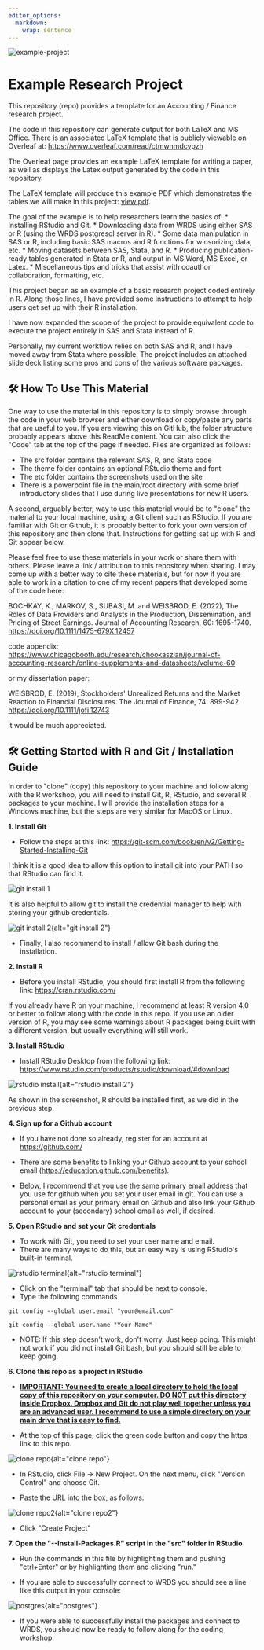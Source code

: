 ```yaml
---
editor_options: 
  markdown: 
    wrap: sentence
---
```


![example-project](https://socialify.git.ci/eweisbrod/example-project/image?description=1&font=Inter&forks=1&issues=1&name=1&owner=1&pattern=Solid&pulls=1&stargazers=1&theme=Light)

# Example Research Project

This repository (repo) provides a template for an Accounting / Finance research project.

The code in this repository can generate output for both LaTeX and MS Office.
There is an associated LaTeX template that is publicly viewable on Overleaf at: <https://www.overleaf.com/read/ctmwnmdcypzh>

The Overleaf page provides an example LaTeX template for writing a paper, as well as displays the Latex output generated by the code in this repository.

The LaTeX template will produce this example PDF which demonstrates the tables we will make in this project: [view pdf](./etc/Paper_Template.pdf).

The goal of the example is to help researchers learn the basics of: \* Installing RStudio and Git.
\* Downloading data from WRDS using either SAS or R (using the WRDS postgresql server in R).
\* Some data manipulation in SAS or R, including basic SAS macros and R functions for winsorizing data, etc. \* Moving datasets between SAS, Stata, and R.
\* Producing publication-ready tables generated in Stata or R, and output in MS Word, MS Excel, or Latex.
\* Miscellaneous tips and tricks that assist with coauthor collaboration, formatting, etc.

This project began as an example of a basic research project coded entirely in R.
Along those lines, I have provided some instructions to attempt to help users get set up with their R installation.

I have now expanded the scope of the project to provide equivalent code to execute the project entirely in SAS and Stata instead of R.

Personally, my current workflow relies on both SAS and R, and I have moved away from Stata where possible.
The project includes an attached slide deck listing some pros and cons of the various software packages.

<h2>🛠️ How To Use This Material</h2>

One way to use the material in this repository is to simply browse through the code in your web browser and either download or copy/paste any parts that are useful to you.
If you are viewing this on GitHub, the folder structure probably appears above this ReadMe content.
You can also click the "Code" tab at the top of the page if needed.
Files are organized as follows:

-   The src folder contains the relevant SAS, R, and Stata code
-   The theme folder contains an optional RStudio theme and font
-   The etc folder contains the screenshots used on the site
-   There is a powerpoint file in the main/root directory with some brief introductory slides that I use during live presentations for new R users.

A second, arguably better, way to use this material would be to "clone" the material to your local machine, using a Git client such as RStudio.
If you are familiar with Git or Github, it is probably better to fork your own version of this repository and then clone that.
Instructions for getting set up with R and Git appear below.

Please feel free to use these materials in your work or share them with others.
Please leave a link / attribution to this repository when sharing.
I may come up with a better way to cite these materials, but for now if you are able to work in a citation to one of my recent papers that developed some of the code here:

BOCHKAY, K., MARKOV, S., SUBASI, M.
and WEISBROD, E.
(2022), The Roles of Data Providers and Analysts in the Production, Dissemination, and Pricing of Street Earnings.
Journal of Accounting Research, 60: 1695-1740.
<https://doi.org/10.1111/1475-679X.12457>

code appendix: <https://www.chicagobooth.edu/research/chookaszian/journal-of-accounting-research/online-supplements-and-datasheets/volume-60>

or my dissertation paper:

WEISBROD, E.
(2019), Stockholders' Unrealized Returns and the Market Reaction to Financial Disclosures.
The Journal of Finance, 74: 899-942.
<https://doi.org/10.1111/jofi.12743>

it would be much appreciated.

<h2>🛠️ Getting Started with R and Git / Installation Guide</h2>

In order to "clone" (copy) this repository to your machine and follow along with the R workshop, you will need to install Git, R, RStudio, and several R packages to your machine.
I will provide the installation steps for a Windows machine, but the steps are very similar for MacOS or Linux.

<p><b>1.
Install Git </b></p>

-   Follow the steps at this link: <https://git-scm.com/book/en/v2/Getting-Started-Installing-Git>

I think it is a good idea to allow this option to install git into your PATH so that RStudio can find it.

![git install 1](assets/images/git1.jpg)

It is also helpful to allow git to install the credential manager to help with storing your github credentials.

![git install 2](assets/images/git2.jpg){alt="git install 2"}

-   Finally, I also recommend to install / allow Git bash during the installation.

<p><b> 2.
Install R </b></p>

-   Before you install RStudio, you should first install R from the following link: <https://cran.rstudio.com/>

If you already have R on your machine, I recommend at least R version 4.0 or better to follow along with the code in this repo.
If you use an older version of R, you may see some warnings about R packages being built with a different version, but usually everything will still work.

<p><b> 3.
Install RStudio </b></p>

-   Install RStudio Desktop from the following link: <https://www.rstudio.com/products/rstudio/download/#download>

![rstudio install](assets/images/rstudio1.jpg){alt="rstudio install 2"}

As shown in the screenshot, R should be installed first, as we did in the previous step.

<p><b> 4.
Sign up for a Github account </b></p>

-   If you have not done so already, register for an account at <https://github.com/>

-   There are some benefits to linking your Github account to your school email (<https://education.github.com/benefits>).

-   Below, I recommend that you use the same primary email address that you use for github when you set your user.email in git.
    You can use a personal email as your primary email on Github and also link your Github account to your (secondary) school email as well, if desired.

<p><b> 5.
Open RStudio and set your Git credentials </b></p>

-   To work with Git, you need to set your user name and email.
-   There are many ways to do this, but an easy way is using RStudio's built-in terminal.

![rstudio terminal](assets/images/terminal1.jpg){alt="rstudio terminal"}

-   Click on the "terminal" tab that should be next to console.
-   Type the following commands

```         
git config --global user.email "your@email.com"
```

```         
git config --global user.name "Your Name"
```

-   NOTE: If this step doesn't work, don't worry. Just keep going. This might not work if you did not install Git bash, but you should still be able to keep going.

<p><b> 6.
Clone this repo as a project in RStudio </b></p>

-   <b><ins> IMPORTANT: You need to create a local directory to hold the local copy of this repository on your computer.
    DO NOT put this directory inside Dropbox.
    Dropbox and Git do not play well together unless you are an advanced user.
    I recommend to use a simple directory on your main drive that is easy to find.
    </b></ins>

-   At the top of this page, click the green code button and copy the https link to this repo.

![clone repo](assets/images/clone1.jpg){alt="clone repo"}

-   In RStudio, click File -\> New Project.
    On the next menu, click "Version Control" and choose Git.

-   Paste the URL into the box, as follows:

![clone repo2](assets/images/clone2.jpg){alt="clone repo2"}

-   Click "Create Project"

<p><b> 7.
Open the "--Install-Packages.R" script in the "src" folder in RStudio </b></p>

-   Run the commands in this file by highlighting them and pushing "ctrl+Enter" or by highlighting them and clicking "run."

-   If you are able to successfully connect to WRDS you should see a line like this output in your console:

![postgres](assets/images/postgres.PNG){alt="postgres"}

-   If you were able to successfully install the packages and connect to WRDS, you should now be ready to follow along for the coding workshop.
